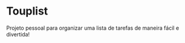 Touplist
========
Projeto pessoal para organizar uma lista de tarefas de maneira fácil e divertida! 
